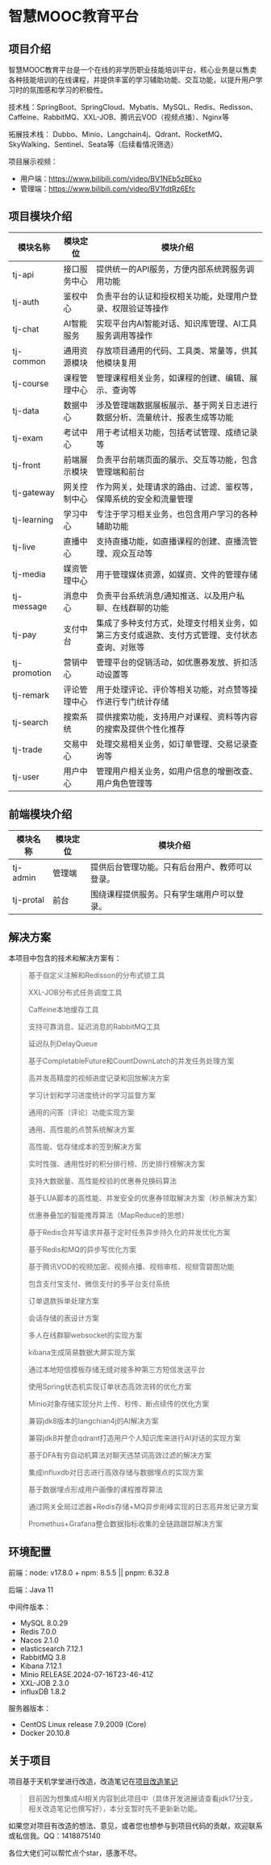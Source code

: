 # 智慧MOOC教育平台

## 项目介绍

智慧MOOC教育平台是一个在线的非学历职业技能培训平台，核心业务是以售卖各种技能培训的在线课程，并提供丰富的学习辅助功能、交互功能，以提升用户学习时的氛围感和学习的积极性。

技术栈：SpringBoot、SpringCloud、Mybatis、MySQL、Redis、Redisson、Caffeine、RabbitMQ、XXL-JOB、腾讯云VOD（视频点播）、Nginx等

拓展技术栈： Dubbo、Minio、Langchain4j、Qdrant、RocketMQ、SkyWalking、Sentinel、Seata等（后续看情况筛选）

项目展示视频：
- 用户端：https://www.bilibili.com/video/BV1NEb5zBEko
- 管理端：https://www.bilibili.com/video/BV1fdtRz6Efc

## 项目模块介绍

| 模块名称         | 模块定位   | 模块介绍                                           |
|--------------|--------|------------------------------------------------|
| tj-api       | 接口服务中心 | 提供统一的API服务，方便内部系统跨服务调用功能                       |
| tj-auth      | 鉴权中心   | 负责平台的认证和授权相关功能，处理用户登录、权限验证等操作                  |
| tj-chat      | AI智能服务 | 实现平台内AI智能对话、知识库管理、AI工具服务调用等操作                  |
| tj-common    | 通用资源模块 | 存放项目通用的代码、工具类、常量等，供其他模块复用                      |
| tj-course    | 课程管理中心 | 管理课程相关业务，如课程的创建、编辑、展示、查询等                      |
| tj-data      | 数据中心   | 涉及管理端数据展板展示、基于网关日志进行数据分析、流量统计、报表生成等功能          |
| tj-exam      | 考试中心   | 用于考试相关功能，包括考试管理、成绩记录等                          |
| tj-front     | 前端展示模块 | 负责平台前端页面的展示、交互等功能，包含管理端和前台                     |
| tj-gateway   | 网关控制中心 | 作为网关，处理请求的路由、过滤、鉴权等，保障系统的安全和流量管理               |
| tj-learning  | 学习中心   | 专注于学习相关业务，也包含用户学习的各种辅助功能                       |
| tj-live      | 直播中心   | 支持直播功能，如直播课程的创建、直播流管理、观众互动等                    |
| tj-media     | 媒资管理中心 | 用于管理媒体资源，如媒资、文件的管理存储                           |
| tj-message   | 消息中心   | 负责平台系统消息/通知推送、以及用户私聊、在线群聊的功能                   |
| tj-pay       | 支付中台   | 集成了多种支付方式，处理支付相关业务，如第三方支付或退款、支付方式管理、支付状态查询、对账等 |
| tj-promotion | 营销中心   | 管理平台的促销活动，如优惠券发放、折扣活动设置等                       |
| tj-remark    | 评论管理中心 | 用于处理评论、评价等相关功能，对点赞等操作进行专门统计存储                  |
| tj-search    | 搜索系统   | 提供搜索功能，支持用户对课程、资料等内容的搜索及提供个性化推荐                |
| tj-trade     | 交易中心   | 处理交易相关业务，如订单管理、交易记录查询等                         |
| tj-user      | 用户中心   | 管理用户相关业务，如用户信息的增删改查、用户角色管理等                    | 


## 前端模块介绍

| 模块名称   |  模块定位 | 模块介绍                    |
|-----------|-------|-------------------------|
| tj-admin  | 管理端  | 提供后台管理功能。只有后台用户、教师可以登录。 |
| tj-protal | 前台    | 围绕课程提供服务。只有学生端用户可以登录。   |

## 解决方案

本项目中包含的技术和解决方案有：

> 基于自定义注解和Redisson的分布式锁工具
>
> XXL-JOB分布式任务调度工具
>
> Caffeine本地缓存工具
>
> 支持可靠消息、延迟消息的RabbitMQ工具
>
> 延迟队列DelayQueue
>
> 基于CompletableFuture和CountDownLatch的并发任务处理方案
>
> 高并发高精度的视频进度记录和回放解决方案
>
> 学习计划和学习进度统计的学习监督方案
>
> 通用的问答（评论）功能实现方案
>
> 通用、高性能的点赞系统解决方案
>
> 高性能、低存储成本的签到解决方案
>
> 实时性强、通用性好的积分排行榜、历史排行榜解决方案
>
> 支持大数据量、高性能校验的优惠券兑换码算法
>
> 基于LUA脚本的高性能、并发安全的优惠券领取解决方案（秒杀解决方案）
>
> 优惠券叠加的智能推荐算法（MapReduce的思想）
>
> 基于Redis合并写请求并基于定时任务异步持久化的并发优化方案
>
> 基于Redis和MQ的异步写优化方案
>
> 基于腾讯VOD的视频加密、视频点播、视频审核、视频雪碧图功能
>
> 包含支付宝支付、微信支付的多平台支付系统
>
> 订单退款拆单处理方案
> 
> 会话存储的表设计方案
> 
> 多人在线群聊websocket的实现方案
> 
> kibana生成简易数据大屏实现方案
> 
> 通过本地短信模板存储无缝对接多种第三方短信发送平台
> 
> 使用Spring状态机实现订单状态高效流转的优化方案
> 
> Minio对象存储实现分片上传、秒传、断点续传的优化方案
> 
> 兼容jdk8版本的langchian4j的AI解决方案
> 
> 兼容jdk8并整合qdrant打造用户个人知识库来进行AI对话的实现方案
> 
> 基于DFA有穷自动机算法对聊天违禁词高效过滤的解决方案
> 
> 集成influxdb对日志进行高效存储与数据埋点的实现方案
> 
> 基于数据埋点形成用户画像的课程推荐算法
> 
> 通过网关全局过滤器+Redis存储+MQ异步削峰实现的日志高并发记录方案
> 
> Promethus+Grafana整合数据指标收集的全链路跟踪解决方案
> 


## 环境配置

前端：node: v17.8.0 + npm: 8.5.5 || pnpm: 6.32.8

后端：Java 11 

中间件版本：

- MySQL 8.0.29 
- Redis 7.0.0
- Nacos 2.1.0
- elasticsearch 7.12.1
- RabbitMQ 3.8
- Kibana 7.12.1
- Minio RELEASE.2024-07-16T23-46-41Z
- XXL-JOB 2.3.0
- influxDB 1.8.2

服务器版本：

- CentOS Linux release 7.9.2009 (Core)
- Docker 20.10.8

## 关于项目

项目基于天机学堂进行改造，改造笔记在[项目改造笔记](天机学堂-扩展.md)

> 目前因为想集成AI相关内容到此项目中（具体开发进展请查看jdk17分支，相关改造笔记也撰写好），本分支暂时先不更新新功能。

如果您对项目有改造的想法、意见，或者您也想参与到项目代码的贡献，欢迎联系或私信我。QQ：1418875140

各位大佬们可以帮忙点个star，感激不尽。

